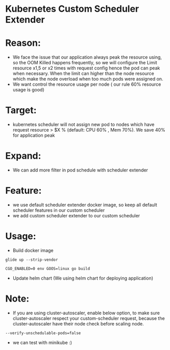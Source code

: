 # Kubernetes Custom Scheduler Extender

# Reason:
 - We face the issue that our application always peak the resource using, so the OOM Killed happens frequently, so we will configure the Limit resource x1,5 or x2 times with request config hence the pod can peak when necessary. When the limit can higher than the node resource which make the node overload when too much pods were assigned on.
 - We want control the resource usage per node ( our rule 60% resource usage is good)
 
# Target:
- kubernetes scheduler will not assign new pod to nodes which have request resource > $X % (default: CPU 60% , Mem 70%). We save 40% for application peak

# Expand:
- We can add more filter in pod schedule with scheduler extender

# Feature:
- we use default scheduler extender docker image, so keep all default scheduler features in our custom scheduler
- we add custom scheduler extender to our custom scheduler

# Usage:
- Build docker image

```
glide up --strip-vendor

CGO_ENABLED=0 env GOOS=linux go build

```

- Update helm chart (We using helm chart for deploying application)

# Note: 
- If you are using cluster-autoscaler, enable below option, to make sure cluster-autoscaler respect your custom-scheduler request, because the cluster-autoscaler have their node check before scaling node.

```
--verify-unschedulable-pods=false
```

- we can test with minikube :) 